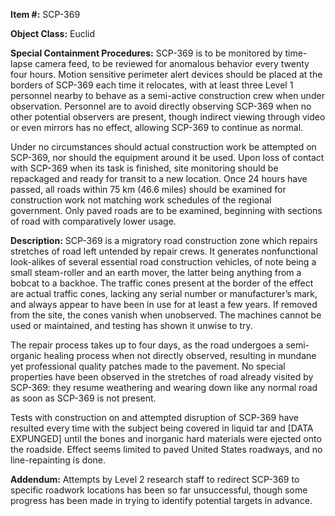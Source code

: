 **Item #:** SCP-369

**Object Class:** Euclid

**Special Containment Procedures:** SCP-369 is to be monitored by time-lapse camera feed, to be reviewed for anomalous behavior every twenty four hours. Motion sensitive perimeter alert devices should be placed at the borders of SCP-369 each time it relocates, with at least three Level 1 personnel nearby to behave as a semi-active construction crew when under observation. Personnel are to avoid directly observing SCP-369 when no other potential observers are present, though indirect viewing through video or even mirrors has no effect, allowing SCP-369 to continue as normal.

Under no circumstances should actual construction work be attempted on SCP-369, nor should the equipment around it be used. Upon loss of contact with SCP-369 when its task is finished, site monitoring should be repackaged and ready for transit to a new location. Once 24 hours have passed, all roads within 75 km (46.6 miles) should be examined for construction work not matching work schedules of the regional government. Only paved roads are to be examined, beginning with sections of road with comparatively lower usage.

**Description:** SCP-369 is a migratory road construction zone which repairs stretches of road left untended by repair crews. It generates nonfunctional look-alikes of several essential road construction vehicles, of note being a small steam-roller and an earth mover, the latter being anything from a bobcat to a backhoe. The traffic cones present at the border of the effect are actual traffic cones, lacking any serial number or manufacturer’s mark, and always appear to have been in use for at least a few years. If removed from the site, the cones vanish when unobserved. The machines cannot be used or maintained, and testing has shown it unwise to try.

The repair process takes up to four days, as the road undergoes a semi-organic healing process when not directly observed, resulting in mundane yet professional quality patches made to the pavement. No special properties have been observed in the stretches of road already visited by SCP-369: they resume weathering and wearing down like any normal road as soon as SCP-369 is not present.

Tests with construction on and attempted disruption of SCP-369 have resulted every time with the subject being covered in liquid tar and \[DATA EXPUNGED\] until the bones and inorganic hard materials were ejected onto the roadside. Effect seems limited to paved United States roadways, and no line-repainting is done.

**Addendum:** Attempts by Level 2 research staff to redirect SCP-369 to specific roadwork locations has been so far unsuccessful, though some progress has been made in trying to identify potential targets in advance.